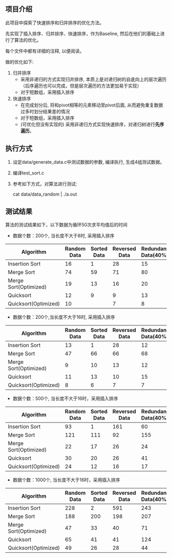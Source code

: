 ## 项目介绍
此项目中探索了快速排序和归并排序的优化方法。


先实现了插入排序、归并排序、快速排序，作为Baseline, 然后在他们的基础上进行了算法的优化。

每个文件中都有详细的注释, 以便阅读。

做的优化如下: 
1. 归并排序
    - 采用非递归的方式实现归并排序, 本质上是对递归树的自底向上的层次遍历（后序遍历也可以完成，但是层次遍历的方法更加易于实现）
    - 对于短数组，采用插入排序
2. 快速排序
    - 在完成划分后, 将和pivot相等的元素移动至pivot后面, 从而避免重复数据过多时划分结果差的情况
    - 对于短数组，采用插入排序
    - (可优化但没有实现的) 采用非递归方式实现快速排序，对递归树进行**先序遍历**。

## 执行方式
1. 设定data/generate_data.c中测试数据的参数, 编译执行, 生成4组测试数据。
2. 编译test_sort.c
3. 参考如下方式，对算法进行测试:

    cat data/data_random | ./a.out 


## 测试结果

算法的测试结果如下，以下数据为循环50次求平均值后的时间

- 数据个数：200个, 当长度不大于8时, 采用插入排序

|Algorithm |Random Data|Sorted Data|Reversed Data|Redundant Data(40%)|
|----------|-----------|-----------|-------------|-------------------|
|Insertion Sort|16|1|28|15|
|Merge Sort|74|59|71|80|
|Merge Sort(Optimized)|19|13|16|20|
|Quicksort|12|9|9|13|
|Quicksort(Optimized)|10||7|8|7|



- 数据个数：200个,当长度不大于16时, 采用插入排序

|Algorithm |Random Data|Sorted Data|Reversed Data|Redundant Data(40%)|
|----------|-----------|-----------|-------------|-------------------|
|Insertion Sort|13|1|28|12|
|Merge Sort|47|66|66|68|
|Merge Sort(Optimized)|9|10|13|12|
|Quicksort|11|13|10|15|
|Quicksort(Optimized)|8|6|7|7|
 
- 数据个数：500个, 当长度不大于16时，采用插入排序

|Algorithm |Random Data|Sorted Data|Reversed Data|Redundant Data(40%)|
|----------|-----------|-----------|-------------|-------------------|
|Insertion Sort|93|1|161|60|
|Merge Sort|121|111|92|155|
|Merge Sort(Optimized)|22|17|26|24|
|Quicksort|30|20|26|41|
|Quicksort(Optimized)|24|12|16|17|

- 数据个数：1000个, 当长度不大于16时，采用插入排序


|Algorithm |Random Data|Sorted Data|Reversed Data|Redundant Data(40%)|
|----------|-----------|-----------|-------------|-------------------|
|Insertion Sort|228|2|591|243|
|Merge Sort|188|200|198|207|
|Merge Sort(Optimized)|47|33|40|71|
|Quicksort|65|41|41|124|
|Quicksort(Optimized)|49|26|28|44|
